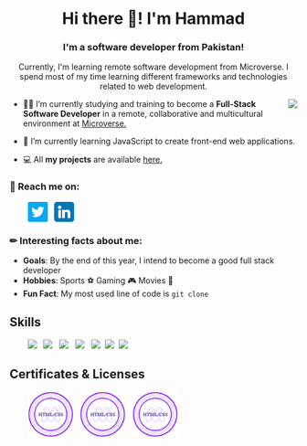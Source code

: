 <h1 align="center"> Hi there 👋! I'm Hammad </h1>
<h3 align="center"> I'm a software developer from Pakistan!</h3>

<p align="center"> Currently, I'm learning remote software development from Microverse. I spend most of my time learning different frameworks and technologies related to web development.</p>

<img align="right" src="https://media0.giphy.com/media/f3iwJFOVOwuy7K6FFw/giphy.gif?cid=ecf05e47d31gs3684j0uj8rr0r9va2sit6u8xmm2b4y1jtpt&rid=giphy.gif&ct=g">

- 👩‍💻 I’m currently studying and training to become a **Full-Stack Software Developer** in a remote, collaborative and multicultural environment at [Microverse.](https://github.com/microverseinc)

- 🌱 I’m currently learning JavaScript to create front-end web applications.

- 💻 All **my projects** are available [here.](https://github.com/HammadSiddique?tab=repositories)

### 🎯 Reach me on:

<p align="left">
&nbsp; &nbsp; &nbsp; &nbsp; <a href="https://twitter.com/hs_devv" target="_blank"><img align="center" src="./assets/twitter.png" alt="twitter" width="35" /></a> &nbsp;
<a href="https://www.linkedin.com/in/hammad-siddique-6a5469231/" target="_blank"><img align="center" src="./assets/linkedin.png" alt="linkedin" width="35" /></a> &nbsp;
</p>

### ✏ Interesting facts about me:

- **Goals**: By the end of this year, I intend to become a good full stack developer
- **Hobbies**: Sports ⚽ Gaming 🎮 Movies 🎥
- **Fun Fact**: My most used line of code is `git clone`

<h2 align="left">Skills</h2>
<p align="left">
  &nbsp; &nbsp; &nbsp; &nbsp; <a href="#" target="blank"><img src="https://img.shields.io/badge/HTML5-E34F26?style=for-the-badge&logo=html5&logoColor=white"></a> &nbsp; <a href="#" target="blank"><img src="https://img.shields.io/badge/CSS3-1572B6?style=for-the-badge&logo=css3&logoColor=white"></a> &nbsp; <a href="#" target="blank"><img src="https://img.shields.io/badge/Sass-CC6699?style=for-the-badge&logo=sass&logoColor=white"></a> &nbsp; <a href="#" target="blank"><img src="https://img.shields.io/badge/Bootstrap-563D7C?style=for-the-badge&logo=bootstrap&logoColor=white"></a> &nbsp; <a href="#" target="blank"><img src="https://img.shields.io/badge/JavaScript-F7DF1E?style=for-the-badge&logo=javascript&logoColor=black"></a>&nbsp; <a href="#" target="blank"><img src="https://img.shields.io/static/v1?style=for-the-badge&message=Tailwind+CSS&color=222222&logo=Tailwind+CSS&logoColor=06B6D4&label="></a>&nbsp; <a href="#" target="blank"><img src="https://img.shields.io/static/v1?style=for-the-badge&message=Adobe+Photoshop&color=31A8FF&logo=Adobe+Photoshop&logoColor=FFFFFF&label="></a>
</p>

<h2 align="left">Certificates & Licenses</h2>
<p align="left">

&nbsp; &nbsp; &nbsp; &nbsp; <a href="https://www.credential.net/b6e49812-8334-4112-8d1b-b4650f89f7fa" target="blank"><img src="./assets/html-css-badge.png" width="80"></a>
&nbsp; <a href="./assets/https://github.com/HammadSiddique/HammadSiddique/blob/main/assets/Microsoft_Certified_Professional_Certificate_0.pdf" target="blank"><img src="./assets/html-css-badge.png" width="80"></a>
&nbsp; <a href="./assets/https://github.com/HammadSiddique/HammadSiddique/blob/main/assets/Microsoft_Certified_Professional_Certificate_1.pdf" target="blank"><img src="./assets/html-css-badge.png" width="80"></a>

</p>
<!---
HammadSiddique/HammadSiddique is a ✨ special ✨ repository because its `README.md` (this file) appears on your GitHub profile.
You can click the Preview link to take a look at your changes.
--->
